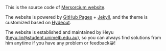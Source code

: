 This is the source code of [Mersorcium website](https://mersorcium.github.io/).

The website is powered by [GitHub Pages](https://pages.github.com/) + [Jekyll](https://jekyllrb.com/), and the theme is customized based on [Hydeout](https://github.com/fongandrew/hydeout).

The website is established and maintained by Heyu (heyu.lin@student.unimelb.edu.au), so you can always find solutions from him anytime if you have any problem or feedback:grinning:!

